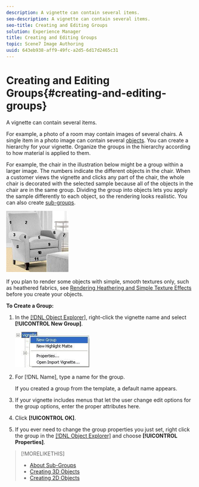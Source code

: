 ```yaml
---
description: A vignette can contain several items.
seo-description: A vignette can contain several items.
seo-title: Creating and Editing Groups
solution: Experience Manager
title: Creating and Editing Groups
topic: Scene7 Image Authoring
uuid: 643eb938-aff9-49fc-a2d5-6d17d2465c31
---
```


# Creating and Editing Groups{#creating-and-editing-groups}

A vignette can contain several items.

For example, a photo of a room may contain images of several chairs. A single item in a photo image can contain several [objects](../../r-vat-glossary/c-vat-object.md#concept-98ef4893a0954578a993178d98aaffeb). You can create a hierarchy for your vignette. Organize the groups in the hierarchy according to how material is applied to them.

For example, the chair in the illustration below might be a group within a larger image. The numbers indicate the different objects in the chair. When a customer views the vignette and clicks any part of the chair, the whole chair is decorated with the selected sample because all of the objects in the chair are in the same group. Dividing the group into objects lets you apply the sample differently to each object, so the rendering looks realistic. You can also create [sub-groups](../../c-vat-obj-pg/c-vat-create-grps-obj/c-vat-abt-sub-grps.md#concept-bb725e89c8104e6ca2501ffadde6bfb2).

![](assets/chair_numbered.png)

If you plan to render some objects with simple, smooth textures only, such as heathered fabrics, see [Rendering Heathering and Simple Texture Effects](../../c-vat-rend-pg/c-vat-rend-obj/t-vat-heather-text-eff.md#task-00de2da0ac644349868db8249dd2ab2c) before you create your objects.

**To Create a Group:** 

1. In the [ [!DNL Object Explorer]](../../r-vat-glossary/c-vat-obj-explorer.md#concept-da56038ea82c40a1a10576f99f2f6836), right-click the vignette name and select **[!UICONTROL New Group]**.

   ![Step Info](assets/new_group.png)

1. For [!DNL Name], type a name for the group.

   If you created a group from the template, a default name appears. 

1. If your vignette includes menus that let the user change edit options for the group options, enter the proper attributes here.
1. Click **[!UICONTROL OK]**.
1. If you ever need to change the group properties you just set, right click the group in the [ [!DNL Object Explorer]](../../r-vat-glossary/c-vat-obj-explorer.md#concept-da56038ea82c40a1a10576f99f2f6836) and choose **[!UICONTROL Properties]**.

>[!MORELIKETHIS]
>
>* [About Sub-Groups](../../c-vat-obj-pg/c-vat-create-grps-obj/c-vat-abt-sub-grps.md#concept-bb725e89c8104e6ca2501ffadde6bfb2)
>* [Creating 3D Objects](../../c-vat-obj-pg/c-vat-create-grps-obj/t-vat-create-3d-obj.md#task-adac1e1e26024993aa97ed6c7e87c084)
>* [Creating 2D Objects](../../c-vat-obj-pg/c-vat-create-grps-obj/t-vat-create-2d-obj.md#task-b0c168d6f127408c882e8f1de36c8bc7)
